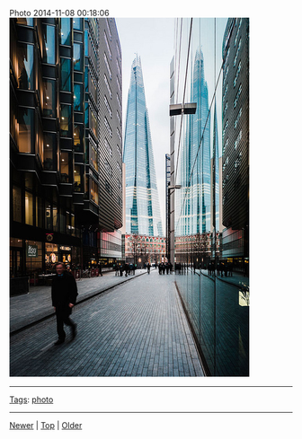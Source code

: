 <!--
title: Photo 2014-11-08 00
date: 2020-06-28T14:56:50.702Z
tags: photo
-->









Photo 2014-11-08 00:18:06
![](102048321262-0.jpg)

<!--BOTTOM-POST-NAVIGATION-->
---

[Tags](tags.md): [photo](tag-photo.md)

---

[Newer](101954055367.md) | [Top](index.md) | [Older](102180499932.md)